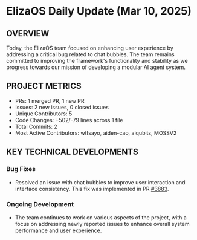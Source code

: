 # ElizaOS Daily Update (Mar 10, 2025)

## OVERVIEW 
Today, the ElizaOS team focused on enhancing user experience by addressing a critical bug related to chat bubbles. The team remains committed to improving the framework's functionality and stability as we progress towards our mission of developing a modular AI agent system.

## PROJECT METRICS
- PRs: 1 merged PR, 1 new PR
- Issues: 2 new issues, 0 closed issues
- Unique Contributors: 5
- Code Changes: +502/-79 lines across 1 file
- Total Commits: 2
- Most Active Contributors: wtfsayo, aiden-cao, aiqubits, MOSSV2

## KEY TECHNICAL DEVELOPMENTS

### Bug Fixes
- Resolved an issue with chat bubbles to improve user interaction and interface consistency. This fix was implemented in PR [#3883](https://github.com/elizaos/eliza/pull/3883).

### Ongoing Development
- The team continues to work on various aspects of the project, with a focus on addressing newly reported issues to enhance overall system performance and user experience.